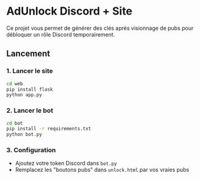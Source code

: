 # AdUnlock Discord + Site

Ce projet vous permet de générer des clés après visionnage de pubs pour débloquer un rôle Discord temporairement.

## Lancement

### 1. Lancer le site
```bash
cd web
pip install flask
python app.py
```

### 2. Lancer le bot
```bash
cd bot
pip install -r requirements.txt
python bot.py
```

### 3. Configuration
- Ajoutez votre token Discord dans `bot.py`
- Remplacez les "boutons pubs" dans `unlock.html` par vos vraies pubs
